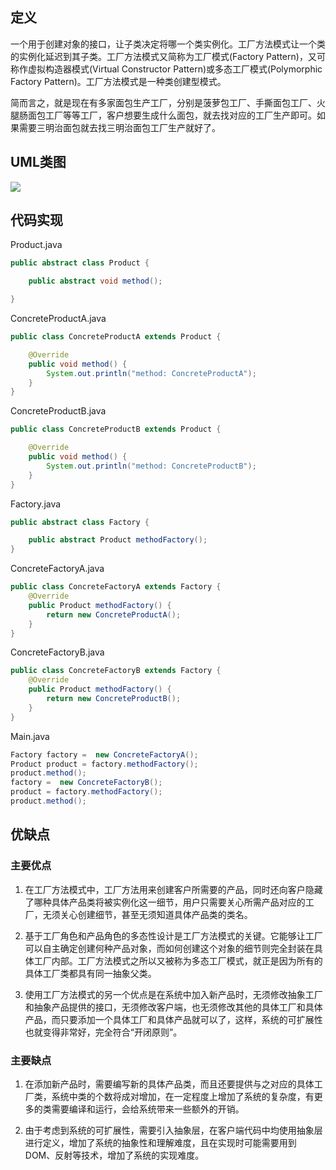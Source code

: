 ## 定义

一个用于创建对象的接口，让子类决定将哪一个类实例化。工厂方法模式让一个类的实例化延迟到其子类。工厂方法模式又简称为工厂模式(Factory Pattern)，又可称作虚拟构造器模式(Virtual Constructor Pattern)或多态工厂模式(Polymorphic Factory Pattern)。工厂方法模式是一种类创建型模式。

简而言之，就是现在有多家面包生产工厂，分别是菠萝包工厂、手撕面包工厂、火腿肠面包工厂等等工厂，客户想要生成什么面包，就去找对应的工厂生产即可。如果需要三明治面包就去找三明治面包工厂生产就好了。


## UML类图

![](https://github.com/GeorgePengZhang/DesignPattern-Java/blob/master/img/Factory%20Method/QQ%E6%88%AA%E5%9B%BE20190427091534.png)

## 代码实现

Product.java
``` java
public abstract class Product {

    public abstract void method();

}
```

ConcreteProductA.java
``` java
public class ConcreteProductA extends Product {

    @Override
    public void method() {
        System.out.println("method: ConcreteProductA");
    }
}
```

ConcreteProductB.java
``` java
public class ConcreteProductB extends Product {

    @Override
    public void method() {
        System.out.println("method: ConcreteProductB");
    }
}
```

Factory.java
``` java
public abstract class Factory {

    public abstract Product methodFactory();
}
```

ConcreteFactoryA.java
``` java
public class ConcreteFactoryA extends Factory {
    @Override
    public Product methodFactory() {
        return new ConcreteProductA();
    }
}
```

ConcreteFactoryB.java
``` java
public class ConcreteFactoryB extends Factory {
    @Override
    public Product methodFactory() {
        return new ConcreteProductB();
    }
}
```

Main.java
``` java
Factory factory =  new ConcreteFactoryA();
Product product = factory.methodFactory();
product.method();
factory =  new ConcreteFactoryB();
product = factory.methodFactory();
product.method();
```

## 优缺点

### 主要优点

1. 在工厂方法模式中，工厂方法用来创建客户所需要的产品，同时还向客户隐藏了哪种具体产品类将被实例化这一细节，用户只需要关心所需产品对应的工厂，无须关心创建细节，甚至无须知道具体产品类的类名。

2. 基于工厂角色和产品角色的多态性设计是工厂方法模式的关键。它能够让工厂可以自主确定创建何种产品对象，而如何创建这个对象的细节则完全封装在具体工厂内部。工厂方法模式之所以又被称为多态工厂模式，就正是因为所有的具体工厂类都具有同一抽象父类。

3. 使用工厂方法模式的另一个优点是在系统中加入新产品时，无须修改抽象工厂和抽象产品提供的接口，无须修改客户端，也无须修改其他的具体工厂和具体产品，而只要添加一个具体工厂和具体产品就可以了，这样，系统的可扩展性也就变得非常好，完全符合“开闭原则”。

### 主要缺点

1. 在添加新产品时，需要编写新的具体产品类，而且还要提供与之对应的具体工厂类，系统中类的个数将成对增加，在一定程度上增加了系统的复杂度，有更多的类需要编译和运行，会给系统带来一些额外的开销。

2. 由于考虑到系统的可扩展性，需要引入抽象层，在客户端代码中均使用抽象层进行定义，增加了系统的抽象性和理解难度，且在实现时可能需要用到DOM、反射等技术，增加了系统的实现难度。